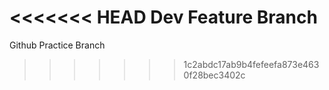 <<<<<<< HEAD
Dev Feature Branch
=======
Github Practice Branch
>>>>>>> 1c2abdc17ab9b4fefeefa873e4630f28bec3402c
